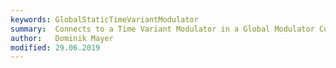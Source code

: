 ```yaml
---
keywords: GlobalStaticTimeVariantModulator
summary:  Connects to a Time Variant Modulator in a Global Modulator Container. It takes the current value of a moving time-variant signal and applies it statically
author:   Dominik Mayer
modified: 29.06.2019
---
```

